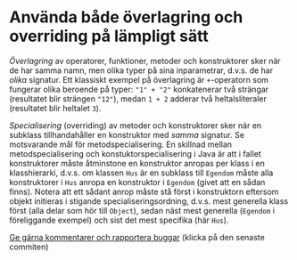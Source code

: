 # Använda både överlagring och overriding på lämpligt sätt

*Överlagring* av operatorer, funktioner, metoder och konstruktorer
sker när de har samma namn, men olika typer på sina inparametrar,
d.v.s. de har *olika* signatur. Ett klassiskt exempel på
överlagring är `+`-operatorn som fungerar olika beroende på typer:
`"1" + "2"` konkatenerar två strängar (resultatet blir strängen
`"12"`), medan `1 + 2` adderar två heltalsliteraler (resultatet
blir heltalet `3`).

*Specialisering* (overriding) av metoder och konstruktorer sker
när en subklass tillhandahåller en konstruktor med *samma*
signatur. Se motsvarande mål för metodspecialisering. En skillnad
mellan metodspecialisering och konstuktorspecialisering i Java är
att i fallet konstruktorer måste åtminstone en konstruktor anropas
per klass i en klasshierarki, d.v.s. om klassen `Hus` är en
subklass till `Egendom` måste alla konstruktorer i `Hus` anropa en
konstruktor i `Egendom` (givet att en sådan finns). Notera att ett
sådant anrop måste stå först i konstruktorn eftersom objekt
initieras i stigande specialiseringsordning, d.v.s. mest generella
klass först (alla delar som hör till `Object`), sedan näst mest
generella (`Egendom` i föreliggande exempel) och sist det mest
specifika (här `Hus`).

[Ge gärna kommentarer och rapportera buggar](https://github.com/IOOPM-UU/achievements/commits/master/B5.md) (klicka på den senaste commiten)
